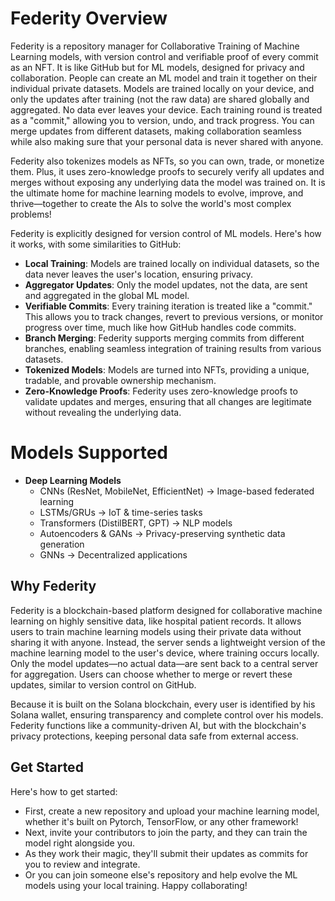 # Federity Overview 
Federity is a repository manager for Collaborative Training of Machine Learning models, with version control and verifiable proof of every commit as an NFT. It is like GitHub but for ML models, designed for privacy and collaboration. People can create an ML model and train it together on their individual private datasets. Models are trained locally on your device, and only the updates after training (not the raw data) are shared globally and aggregated. No data ever leaves your device. Each training round is treated as a "commit," allowing you to version, undo, and track progress. You can merge updates from different datasets, making collaboration seamless while also making sure that your personal data is never shared with anyone.

Federity also tokenizes models as NFTs, so you can own, trade, or monetize them. Plus, it uses zero-knowledge proofs to securely verify all updates and merges without exposing any underlying data the model was trained on. It is the ultimate home for machine learning models to evolve, improve, and thrive—together to create the AIs to solve the world's most complex problems!

Federity is explicitly designed for version control of ML models. Here's how it works, with some similarities to GitHub:

- **Local Training**: Models are trained locally on individual datasets, so the data never leaves the user's location, ensuring privacy.
- **Aggregator Updates**: Only the model updates, not the data, are sent and aggregated in the global ML model.
- **Verifiable Commits**: Every training iteration is treated like a "commit." This allows you to track changes, revert to previous versions, or monitor progress over time, much like how GitHub handles code commits.
- **Branch Merging**: Federity supports merging commits from different branches, enabling seamless integration of training results from various datasets.
- **Tokenized Models**: Models are turned into NFTs, providing a unique, tradable, and provable ownership mechanism.
- **Zero-Knowledge Proofs**: Federity uses zero-knowledge proofs to validate updates and merges, ensuring that all changes are legitimate without revealing the underlying data.


# Models Supported
- **Deep Learning Models**
  - CNNs (ResNet, MobileNet, EfficientNet) → Image-based federated learning
  - LSTMs/GRUs → IoT & time-series tasks
  - Transformers (DistilBERT, GPT) → NLP models
  - Autoencoders & GANs → Privacy-preserving synthetic data generation
  - GNNs → Decentralized applications


## Why Federity
Federity is a blockchain-based platform designed for collaborative machine learning on highly sensitive data, like hospital patient records. It allows users to train machine learning models using their private data without sharing it with anyone. Instead, the server sends a lightweight version of the machine learning model to the user's device, where training occurs locally. Only the model updates—no actual data—are sent back to a central server for aggregation. Users can choose whether to merge or revert these updates, similar to version control on GitHub. 

Because it is built on the Solana blockchain, every user is identified by his Solana wallet, ensuring transparency and complete control over his models. Federity functions like a community-driven AI, but with the blockchain's privacy protections, keeping personal data safe from external access.

## Get Started
Here's how to get started: 
- First, create a new repository and upload your machine learning model, whether it's built on Pytorch, TensorFlow, or any other framework! 
- Next, invite your contributors to join the party, and they can train the model right alongside you. 
- As they work their magic, they'll submit their updates as commits for you to review and integrate. 
- Or you can join someone else's repository and help evolve the ML models using your local training. 
Happy collaborating!
